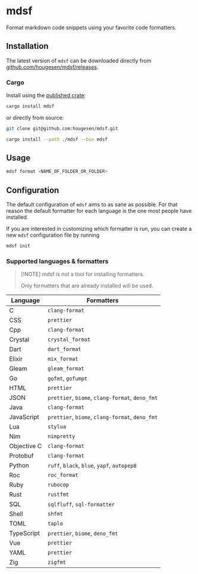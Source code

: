 # mdsf

Format markdown code snippets using your favorite code formatters.

## Installation

The latest version of `mdsf` can be downloaded directly from [github.com/hougesen/mdsf/releases](https://github.com/hougesen/mdsf/releases).

### Cargo

Install using the [published crate](https://crates.io/crates/mdsf):

```sh
cargo install mdsf
```

or directly from source:

```sh
git clone git@github.com:hougesen/mdsf.git

cargo install --path ./mdsf --bin mdsf
```

## Usage

```sh
mdsf format <NAME_OF_FOLDER_OR_FOLDER>
```

## Configuration

The default configuration of `mdsf` aims to as sane as possible. For that reason the default formatter for each language is the one most people have installed.

If you are interested in customizing which formatter is run, you can create a new `mdsf` configuration file by running

```sh
mdsf init
```

### Supported languages & formatters

> \[!NOTE\]
> mdsf is not a tool for installing formatters.
>
> Only formatters that are already installed will be used.

| Language    | Formatters                                      |
| ----------- | ----------------------------------------------- |
| C           | `clang-format`                                  |
| CSS         | `prettier`                                      |
| Cpp         | `clang-format`                                  |
| Crystal     | `crystal_format`                                |
| Dart        | `dart_format`                                   |
| Elixir      | `mix_format`                                    |
| Gleam       | `gleam_format`                                  |
| Go          | `gofmt`, `gofumpt`                              |
| HTML        | `prettier`                                      |
| JSON        | `prettier`, `biome`, `clang-format`, `deno_fmt` |
| Java        | `clang-format`                                  |
| JavaScript  | `prettier`, `biome`, `clang-format`, `deno_fmt` |
| Lua         | `stylua`                                        |
| Nim         | `nimpretty`                                     |
| Objective C | `clang-format`                                  |
| Protobuf    | `clang-format`                                  |
| Python      | `ruff`, `black`, `blue`, `yapf`, `autopep8`     |
| Roc         | `roc_format`                                    |
| Ruby        | `rubocop`                                       |
| Rust        | `rustfmt`                                       |
| SQL         | `sqlfluff`, `sql-formatter`                     |
| Shell       | `shfmt`                                         |
| TOML        | `taplo`                                         |
| TypeScript  | `prettier`, `biome`, `deno_fmt`                 |
| Vue         | `prettier`                                      |
| YAML        | `prettier`                                      |
| Zig         | `zigfmt`                                        |
